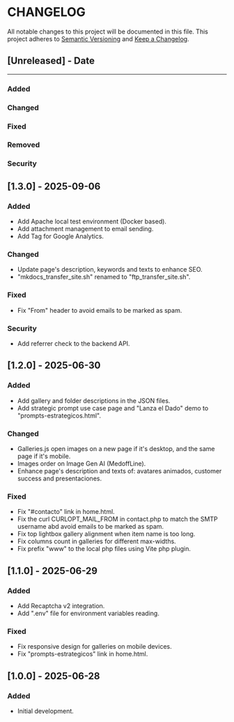 # CHANGELOG

All notable changes to this project will be documented in this file.
This project adheres to [Semantic Versioning](http://semver.org/) and [Keep a Changelog](http://keepachangelog.com/).



## [Unreleased] - Date
---

### Added

### Changed

### Fixed

### Removed

### Security


## [1.3.0] - 2025-09-06

### Added
- Add Apache local test environment (Docker based).
- Add attachment management to email sending.
- Add Tag for Google Analytics.

### Changed
- Update page's description, keywords and texts to enhance SEO.
- "mkdocs_transfer_site.sh" renamed to "ftp_transfer_site.sh".

### Fixed
- Fix "From" header to avoid emails to be marked as spam.

### Security
- Add referrer check to the backend API.


## [1.2.0] - 2025-06-30

### Added
- Add gallery and folder descriptions in the JSON files.
- Add strategic prompt use case page and "Lanza el Dado" demo to "prompts-estrategicos.html".

### Changed
- Galleries.js open images on a new page if it's desktop, and the same page if it's mobile.
- Images order on Image Gen AI (MedoffLine).
- Enhance page's description and texts of: avatares animados, customer success and presentaciones.

### Fixed
- Fix "#contacto" link in home.html.
- Fix the curl CURLOPT_MAIL_FROM in contact.php to match the SMTP username abd avoid emails to be marked as spam.
- Fix top lightbox gallery alignment when item name is too long.
- Fix columns count in galleries for different max-widths.
- Fix prefix "www" to the local php files using Vite php plugin.


## [1.1.0] - 2025-06-29

### Added
- Add Recaptcha v2 integration.
- Add ".env" file for environment variables reading.

### Fixed
- Fix responsive design for galleries on mobile devices.
- Fix "prompts-estrategicos" link in home.html.


## [1.0.0] - 2025-06-28

### Added
- Initial development.
